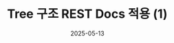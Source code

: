 ---
title: "Tree 구조 REST Docs 적용 (1)"
date: "2025-05-13"
thumbnail: "/assets/img/thumbnail/tree.webp"
---
